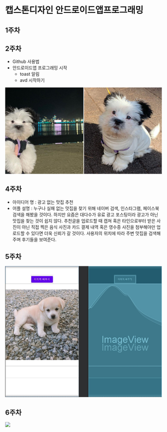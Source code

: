 # 캡스톤디자인 안드로이드앱프로그래밍

## 1주차

## 2주차
  - Github 사용법
  - 안드로이드앱 프로그래밍 시작
    - toast 알림
    - avd 시작하기
 
<img width="" height="" src="./png/강쥐.jpg"></img>

## 4주차

  - 아이디어 명 : 광고 없는 맛집 추천
  - 어플 설명 : 누구나 실패 없는 맛집을 찾기 위해 네이버 검색, 인스타그램, 페이스북 검색을 해봤을 것이다. 하지만 요즘은 대다수가 유료 광고 포스팅이라 광고가 아닌 맛집을 찾는 것이 쉽지 않다. 추천글을 업로드할 때 캡쳐 혹은 타인으로부터 받은 사진이 아닌 직접 찍은 음식 사진과 카드 결제 내역 혹은 영수증 사진을 첨부해야만 업로드할 수 있다면 더욱 신뢰가 갈 것이다. 사용자의 위치에 따라 주변 맛집을 검색해주며 후기들을 보여준다.

## 5주차
<img width="" height="" src="./png/이미지 바꾸기.jpg"></img>

## 6주차
<img width="" height="" src="./png/6주차 과제.jpg"></img>
